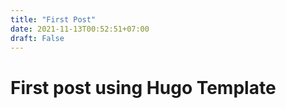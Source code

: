 ```yaml
---
title: "First Post"
date: 2021-11-13T00:52:51+07:00
draft: False
---
```


# First post using Hugo Template
